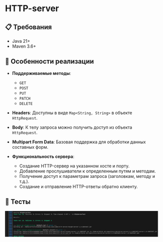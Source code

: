# HTTP-server

## 📋 Требования

- Java 21+
- Maven 3.6+


## 🚀 Особенности реализации

- **Поддерживаемые методы**:
    - `GET`
    - `POST`
    - `PUT`
    - `PATCH`
    - `DELETE`

- **Headers**: Доступны в виде `Map<String, String>` в объекте `HttpRequest`.

- **Body**: К телу запроса можно получить доступ из объекта `HttpRequest`.

- **Multipart Form Data**: Базовая поддержка для обработки данных составных форм.

- **Функциональность сервера**:
    - Создание HTTP-сервер на указанном хосте и порту.
    - Добавление прослушиватели к определенным путям и методам.
    - Получение доступ к параметрам запроса (заголовкам, методу и т.д.).
    - Создание и отправление HTTP-ответы обратно клиенту.

## 🧪 Тесты

![1.png](1.png)
